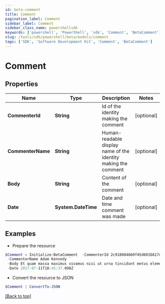 ```yaml
---
id: beta-comment
title: Comment
pagination_label: Comment
sidebar_label: Comment
sidebar_class_name: powershellsdk
keywords: ['powershell', 'PowerShell', 'sdk', 'Comment', 'BetaComment']
slug: /tools/sdk/powershell/beta/models/comment
tags: ['SDK', 'Software Development Kit', 'Comment', 'BetaComment']
---
```


# Comment

## Properties

| Name | Type | Description | Notes |
| --- | --- | --- | --- |
| **CommenterId** | **String** | Id of the identity making the comment | [optional] |
| **CommenterName** | **String** | Human-readable display name of the identity making the comment | [optional] |
| **Body** | **String** | Content of the comment | [optional] |
| **Date** | **System.DateTime** | Date and time comment was made | [optional] |

## Examples

- Prepare the resource

```powershell
$Comment = Initialize-BetaComment  -CommenterId 2c918084660f45d6016617daa9210584 `
 -CommenterName Adam Kennedy `
 -Body Et quam massa maximus vivamus nisi ut urna tincidunt metus elementum erat. `
 -Date 2017-07-11T18:45:37.098Z
```

- Convert the resource to JSON

```powershell
$Comment | ConvertTo-JSON
```

[[Back to top]](#)
